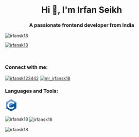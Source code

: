 <h1 align="center">Hi 👋, I'm Irfan Seikh</h1>
<h3 align="center">A passionate frontend developer from India</h3>

<p align="left"> <img src="https://komarev.com/ghpvc/?username=irfansk18&label=Profile%20views&color=0e75b6&style=flat" alt="irfansk18" /> </p>

<p align="left"> <a href="https://github.com/ryo-ma/github-profile-trophy"><img src="https://github-profile-trophy.vercel.app/?username=irfansk18" alt="irfansk18" /></a> </p>

<p align="left"> <a href="https://twitter.com/" target="blank"><img src="https://img.shields.io/twitter/follow/?logo=twitter&style=for-the-badge" alt="" /></a> </p>

<h3 align="left">Connect with me:</h3>
<p align="left">
<a href="https://fb.com/irfansk123442" target="blank"><img align="center" src="https://raw.githubusercontent.com/rahuldkjain/github-profile-readme-generator/master/src/images/icons/Social/facebook.svg" alt="irfansk123442" height="30" width="40" /></a>
<a href="https://instagram.com/mr_irfansk18" target="blank"><img align="center" src="https://raw.githubusercontent.com/rahuldkjain/github-profile-readme-generator/master/src/images/icons/Social/instagram.svg" alt="mr_irfansk18" height="30" width="40" /></a>
</p>

<h3 align="left">Languages and Tools:</h3>
<p align="left"> <a href="https://www.cprogramming.com/" target="_blank" rel="noreferrer"> <img src="https://raw.githubusercontent.com/devicons/devicon/master/icons/c/c-original.svg" alt="c" width="40" height="40"/> </a> </p>

<p><img align="left" src="https://github-readme-stats.vercel.app/api/top-langs?username=irfansk18&show_icons=true&locale=en&layout=compact" alt="irfansk18" /></p>

<p>&nbsp;<img align="center" src="https://github-readme-stats.vercel.app/api?username=irfansk18&show_icons=true&locale=en" alt="irfansk18" /></p>

<p><img align="center" src="https://github-readme-streak-stats.herokuapp.com/?user=irfansk18&" alt="irfansk18" /></p>
